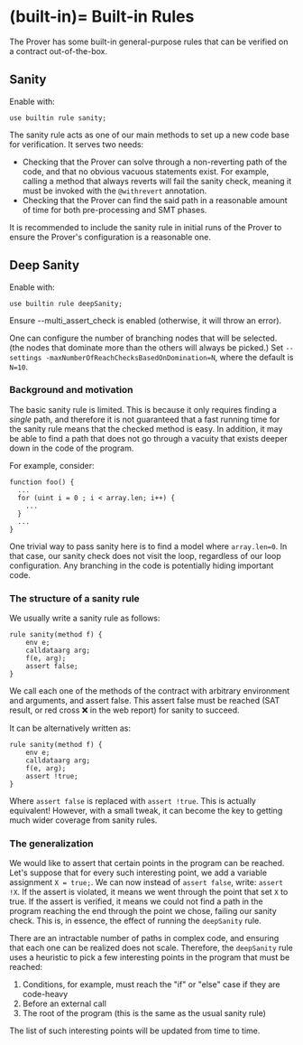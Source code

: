 (built-in)=
Built-in Rules
==============

The Prover has some built-in general-purpose rules that can be verified on a
contract out-of-the-box.

## Sanity

Enable with:
```cvl
use builtin rule sanity;
```

The sanity rule acts as one of our main methods to set up a new code base for verification. It serves two needs:

- Checking that the Prover can solve through a non-reverting path of the code, and that no obvious vacuous statements exist. For example, calling a method that always reverts will fail the sanity check, meaning it must be invoked with the `@withrevert` annotation.
- Checking that the Prover can find the said path in a reasonable amount of time for both pre-processing and SMT phases.

It is recommended to include the sanity rule in initial runs of the Prover to ensure the Prover's configuration is a reasonable one.

## Deep Sanity

Enable with:
```cvl
use builtin rule deepSanity;
```

Ensure --multi_assert_check is enabled (otherwise, it will throw an error).

One can configure the number of branching nodes that will be selected. (the nodes that dominate more than the others will always be picked.) Set `--settings -maxNumberOfReachChecksBasedOnDomination=N`, where the default is `N=10`.

### Background and motivation

The basic sanity rule is limited. This is because it only requires finding a _single_ path, and therefore it is not guaranteed that a fast running time for the sanity rule means that the checked method is easy. In addition, it may be able to find a path that does not go through a vacuity that exists deeper down in the code of the program.

For example, consider:
```solidity
function foo() {
  ...
  for (uint i = 0 ; i < array.len; i++) {
    ...
  }
  ...
}
```

One trivial way to pass sanity here is to find a model where `array.len=0`. In that case, our sanity check does not visit the loop, regardless of our loop configuration. Any branching in the code is potentially hiding important code.

### The structure of a sanity rule

We usually write a sanity rule as follows:
```cvl
rule sanity(method f) {
	env e;
	calldataarg arg;
	f(e, arg); 
	assert false;
}
```

We call each one of the methods of the contract with arbitrary environment and arguments, and assert false. This assert false must be reached (SAT result, or red cross ❌ in the web report) for sanity to succeed.

It can be alternatively written as:
```cvl
rule sanity(method f) {
    env e;
    calldataarg arg;
    f(e, arg); 
    assert !true;
}
```

Where `assert false` is replaced with `assert !true`. This is actually equivalent! However, with a small tweak, it can become the key to getting much wider coverage from sanity rules.

### The generalization

We would like to assert that certain points in the program can be reached.
Let's suppose that for every such interesting point, we add a variable assignment `X = true;`.
We can now instead of `assert false`, write: `assert !X`. If the assert is violated, it means we went through the point that set `X` to true.
If the assert is verified, it means we could not find a path in the program reaching the end through the point we chose, failing our sanity check.
This is, in essence, the effect of running the `deepSanity` rule.

There are an intractable number of paths in complex code, and ensuring that each one can be realized does not scale.
Therefore, the `deepSanity` rule uses a heuristic to pick a few interesting points in the program that must be reached:
1. Conditions, for example, must reach the "if" or "else" case if they are code-heavy 
2. Before an external call
3. The root of the program (this is the same as the usual sanity rule)

The list of such interesting points will be updated from time to time.
